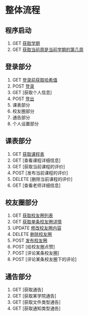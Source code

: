 # 整体流程

## 程序启动
 1. GET    [获取学期](basic_semester.md)
 2. GET    [获取当前周是当前学期的第几周](basic_week.md)

## 登录部分

 1. GET    [登录前获取哈希值](auth_hash.md)
 2. POST   [登录](auth_login.md)
 3. GET    [获取个人信息]
 4. POST   [登出](auth_logout.md)
 4. 课表部分
 5. 校友圈部分
 6. 通告部分
 7. 个人设置部分
  
 ## 课表部分
 
 1. GET    [获取课程表](timetable.md)
 2. GET    [查看课程详细信息]
 3. GET    [获取当前课程的评价]
 3. POST   [发布当前课程的评价]
 4. DELETE [删除当前课程的评价]
 4. GET    [查看老师详细信息]
 
## 校友圈部分
 
 1. GET    [获取校友圈列表](moment.md)
 2. GET    [获取单条校友圈详情](moment_id.md)
 3. UPDATE [修改校友圈内容](moment_id.md)
 4. DELETE [删除校友圈](moment_id.md)
 5. POST   [发布校友圈](moment.md)
 6. POST   [给校友圈点赞]
 7. POST   [评论某条校友圈]
 8. POST   [评论某条校友圈下的评论]

## 通告部分

1. GET     [获取通告]
2. GET     [获取某学院通告]
3. GET     [获取文件类型通告]
4. GET     [获取通知类型通告]

